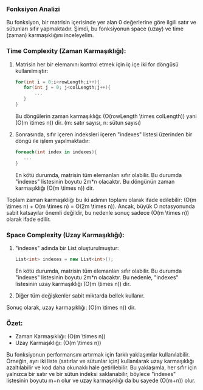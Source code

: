 ### Fonksiyon Analizi

Bu fonksiyon, bir matrisin içerisinde yer alan 0 değerlerine göre ilgili satır ve sütunları sıfır yapmaktadır. Şimdi, bu fonksiyonun space (uzay) ve time (zaman) karmaşıklığını inceleyelim.

### Time Complexity (Zaman Karmaşıklığı):

1. Matrisin her bir elemanını kontrol etmek için iç içe iki for döngüsü kullanılmıştır:
   ```csharp
   for(int i = 0;i<rowLength;i++){
      for(int j = 0; j<colLength;j++){
          ...
      }
   }
   ```
   Bu döngülerin zaman karmaşıklığı: \(O(rowLength \times colLength)\) yani \(O(m \times n)\) dir. (m: satır sayısı, n: sütun sayısı)

2. Sonrasında, sıfır içeren indeksleri içeren "indexes" listesi üzerinden bir döngü ile işlem yapılmaktadır:
   ```csharp
   foreach(int index in indexes){
      ...
   }
   ```
   En kötü durumda, matrisin tüm elemanları sıfır olabilir. Bu durumda "indexes" listesinin boyutu 2m*n olacaktır. Bu döngünün zaman karmaşıklığı \(O(m \times n)\) dir.

Toplam zaman karmaşıklığı bu iki adımın toplamı olarak ifade edilebilir: \(O(m \times n) + O(m \times n) = O(2m \times n)\). Ancak, büyük O notasyonunda sabit katsayılar önemli değildir, bu nedenle sonuç sadece \(O(m \times n)\) olarak ifade edilir.

### Space Complexity (Uzay Karmaşıklığı):

1. "indexes" adında bir List<int> oluşturulmuştur:
   ```csharp
   List<int> indexes = new List<int>();
   ```
   En kötü durumda, matrisin tüm elemanları sıfır olabilir. Bu durumda "indexes" listesinin boyutu 2m*n olacaktır. Bu nedenle, "indexes" listesinin uzay karmaşıklığı \(O(m \times n)\) dir.

2. Diğer tüm değişkenler sabit miktarda bellek kullanır.

Sonuç olarak, uzay karmaşıklığı: \(O(m \times n)\) dir.

### Özet:

- Zaman Karmaşıklığı: \(O(m \times n)\)
- Uzay Karmaşıklığı: \(O(m \times n)\)

Bu fonksiyonun performansını artırmak için farklı yaklaşımlar kullanılabilir. Örneğin, ayrı iki liste (satırlar ve sütunlar için) kullanılarak uzay karmaşıklığı azaltılabilir ve kod daha okunaklı hale getirilebilir. Bu yaklaşımla, her sıfır için yalnızca bir satır ve bir sütun indeksi saklanabilir, böylece "indexes" listesinin boyutu m+n olur ve uzay karmaşıklığı da bu sayede \(O(m+n)\) olur.

